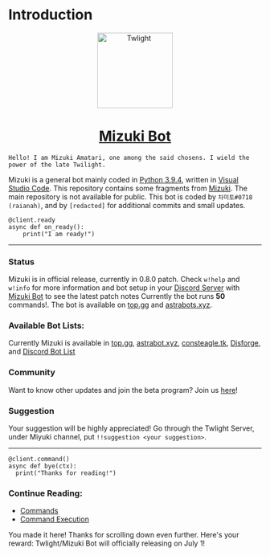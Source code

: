 # Introduction

<p align="center">
  <img width="150" src="https://cdn.discordapp.com/attachments/840574968227037225/859615282812289054/20210630_084613_0000.jpg" alt="Twlight">
</p>

<h1 align="center">
  <a href="https://www.youtube.com/watch?v=dQw4w9WgXcQ">
    Mizuki Bot
  </a>
</h1>

```
Hello! I am Mizuki Amatari, one among the said chosens. I wield the power of the late Twilight.
```

Mizuki is a general bot mainly coded in [Python 3.9.4](https://www.python.org/downloads/release/python-394/ "Python 3.9.4"), written in [Visual Studio Code](https://code.visualstudio.com/download "Download Visual Studio Code here"). This repository contains some fragments from [Mizuki](https://github.com/raianah/twlight-docs "Github Link"). The main repository is not available for public. This bot is coded by `차미토#0718 (raianah)`, and by `[redacted]` for additional commits and small updates.
```
@client.ready
async def on_ready():
    print("I am ready!")
```
___

### Status
Mizuki is in official release, currently in 0.8.0 patch. Check `w!help` and `w!info` for more information and bot setup in your [Discord Server](https://discord.com/download "Discord") with [Mizuki Bot](https://discord.com/api/oauth2/authorize?client_id=828936914601246741&permissions=1409416310&scope=bot "Invite Link") to see the latest patch notes Currently the bot runs **50** commands!. The bot is available on [top.gg]( https://top.gg/bot/828936914601246741#/ "Just Click") and [astrabots.xyz](https://astrabots.xyz/bot/828936914601246741 "Just Click").

### Available Bot Lists:

Currently Mizuki is available in [top.gg]( https://top.gg/bot/828936914601246741#/ "Top.gg"), [astrabot.xyz](https://astrabots.xyz/bot/828936914601246741 "Astrabots"), [consteagle.tk](https://consteagle.tk/bots/828936914601246741 "Consteagle"), [Disforge](https://disforge.com/bot/1345-twlight "Disforge"), and [Discord Bot List](https://discordbotlist.com/bots/twlight "Discord Bot List")

### Community
Want to know other updates and join the beta program? Join us [here](https://discord.gg/7v2fUjXN99 "Twlight Server")!

### Suggestion
Your suggestion will be highly appreciated! Go through the Twlight Server, under Miyuki channel, put `!!suggestion <your suggestion>`.

___

```
@client.command()
async def bye(ctx):
  print("Thanks for reading!")
```

### Continue Reading:
* [Commands](https://github.com/raianah/twlight-docs/tree/main/commands "Commands")
* [Command Execution](https://github.com/raianah/twlight-docs/tree/main/command%20execution)















You made it here! Thanks for scrolling down even further. Here's your reward: Twlight/Mizuki Bot will officially releasing on July 1!
